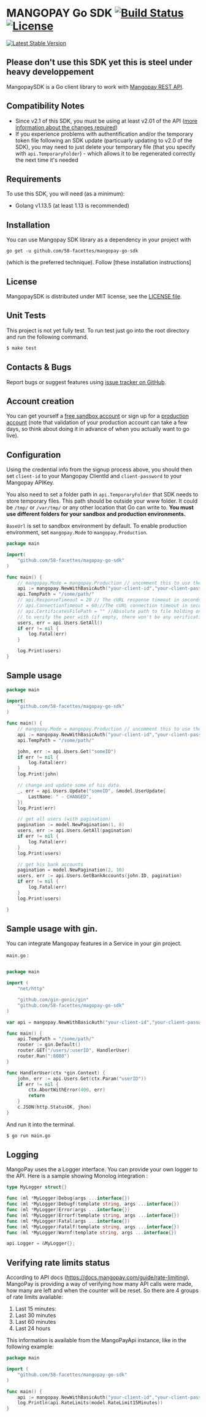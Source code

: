 # MANGOPAY Go SDK  [![Build Status](https://travis-ci.org/58-facettes/mangopay-go-sdk.svg?branch=master)](https://travis-ci.org/58-facettes/mangopay-go-sdk) [![License](https://poser.pugx.org/mangopay/go-sdk-v2/license)](https://packagist.org/packages/mangopay/go-sdk-v2)
[![Latest Stable Version](https://poser.pugx.org/phpunit/phpunit/version)](https://packagist.org/packages/phpunit/phpunit)

## Please don't use this SDK yet this is steel under heavy developpement

MangopaySDK is a Go client library to work with [Mangopay REST API](http://docs.mangopay.com/api-references/).

## Compatibility Notes

* Since v2.1 of this SDK, you must be using at least v2.01 of the API
([more information about the changes required](https://docs.mangopay.com/api-v2-01-overview/))
* If you experience problems with authentification and/or the temporary token file following an SDK update
(particuarly updating to v2.0 of the SDK), you may need to just delete your temporary file
(that you specify with `api.TemporaryFolder`) - which allows it to be regenerated correctly the next time it's needed

## Requirements

To use this SDK, you will need (as a minimum):

* Golang v1.13.5 (at least 1.13 is recommended)

## Installation

You can use Mangopay SDK library as a dependency in your project with 

`go get -u github.com/58-facettes/mangopay-go-sdk`

(which is the preferred technique). Follow [these installation instructions]

## License

MangopaySDK is distributed under MIT license,
see the [LICENSE file](https://github.com/58-facettes/mangopay-go-sdk/blob/master/LICENSE).

## Unit Tests

This project is not yet fully test.
To run test just go into the root directory and run the following command.

```sh
$ make test
```

## Contacts & Bugs

Report bugs or suggest features using
[issue tracker on GitHub](https://github.com/58-facettes/mangopay-go-sdk/issues).


## Account creation

You can get yourself a [free sandbox account](https://www.mangopay.com/signup/create-sandbox/)
or sign up for a [production account](https://www.mangopay.com/signup/production-account/)
(note that validation of your production account can take a few days,
so think about doing it in advance of when you actually want to go live).

## Configuration

Using the credential info from the signup process above, you should then set `client-id`
to your Mangopay ClientId and `client-password` to your Mangopay APIKey.

You also need to set a folder path in `api.TemporaryFolder` that SDK needs 
to store temporary files. This path should be outside your www folder.
It could be `/tmp/` or `/var/tmp/` or any other location that Go can write to. 
**You must use different folders for your sandbox and production environments.**

`BaseUrl` is set to sandbox environment by default. To enable production
environment, set `mangopay.Mode` to `mangopay.Production`.

```go
package main

import(
    "github.com/58-facettes/magopay-go-sdk"
)

func main() {
    // mangopay.Mode = mangopay.Production // uncomment this to use the production environment
    api := mangopay.NewWithBasicAuth("your-client-id","your-client-password")
    api.TempPath = "/some/path/"
    // api.ResponseTimeout = 20 // The cURL response timeout in seconds (its 30 by default)
    // api.ConnectionTimeout = 60;//The cURL connection timeout in seconds (its 80 by default)
    // api.CertificatesFilePath = "" //Absolute path to file holding one or more certificates
    // to verify the peer with (if empty, there won't be any verification of the peer's certificate).
    users, err = api.Users.GetAll()
    if err != nil {
        log.Fatal(err)
    }

    log.Print(users)
}
```

## Sample usage

```go
package main

import(
    "github.com/58-facettes/magopay-go-sdk"
)

func main() {
    // mangopay.Mode = mangopay.Production // uncomment this to use the production environment.
    api := mangopay.NewWithBasicAuth("your-client-id","your-client-password")
    api.TempPath = "/some/path/"

    john, err := api.Users.Get("someID")
    if err != nil {
        log.Fatal(err)
    }
    log.Print(john)

    // change and update some of his data.
    _, err = api.Users.Update("someID", &model.UserUpdate{
        LastName: " - CHANGED",
    })
    log.Print(err)

    // get all users (with pagination)
    pagination := model.NewPagination(1, 8)
    users, err := api.Users.GetAll(pagination)
    if err != nil {
        log.Fatal(err)
    }
    log.Print(users)

    // get his bank accounts
    pagination = model.NewPagination(2, 10)
    users, err := api.Users.GetBankAccounts(john.ID, pagination)
    if err != nil {
        log.Fatal(err)
    }
    log.Print(users)

}
```

## Sample usage with gin.

You can integrate Mangopay features in a Service in your gin project.

`main.go` :

```go

package main

import (
    "net/http"

    "github.com/gin-gonic/gin"
    "github.com/58-facettes/magopay-go-sdk"
)

var api = mangopay.NewWithBasicAuth("your-client-id","your-client-password")

func main() {
    api.TempPath = "/some/path/"
    router := gin.Default()
    router.GET("/users/:userID", HandlerUser)
    router.Run(":8080")
}

func HandlerUser(ctx *gin.Context) {
    john, err := api.Users.Get(ctx.Param("userID"))
    if err != nil {
        ctx.AbortWithError(400, err)
        return
    }
    c.JSON(http.StatusOK, jhon)
}
```

And run it into the terminal.

```sh
$ go run main.go
```

## Logging

MangoPay uses the a Logger interface. You can provide your own logger to the API.
Here is a sample showing Monolog integration :

```go
type MyLogger struct{}

func (ml *MyLogger)Debug(args ...interface{})
func (ml *MyLogger)Debugf(template string, args ...interface{})
func (ml *MyLogger)Error(args ...interface{})
func (ml *MyLogger)Errorf(template string, args ...interface{})
func (ml *MyLogger)Fatal(args ...interface{})
func (ml *MyLogger)Fatalf(template string, args ...interface{})
func (ml *MyLogger)Warnf(template string, args ...interface{})

api.Logger = &MyLogger{};
```

## Verifying rate limits status

According to API docs (https://docs.mangopay.com/guide/rate-limiting), MangoPay is providing a way of 
verifying how many API calls were made, how many are left and when the counter will be reset. 
So there are 4 groups of rate limits available:
1. Last 15 minutes:
2. Last 30 minutes
3. Last 60 minutes
4. Last 24 hours

This information is available from the MangoPayApi instance, like in the following example:
```go
package main

import (
    "github.com/58-facettes/mangopay-go-sdk"
)

func main() {
    api := mangopay.NewWithBasicAuth("your-client-id","your-client-password")
    log.Println(api.RateLimits(model.RateLimit15Minutes))
}
```
